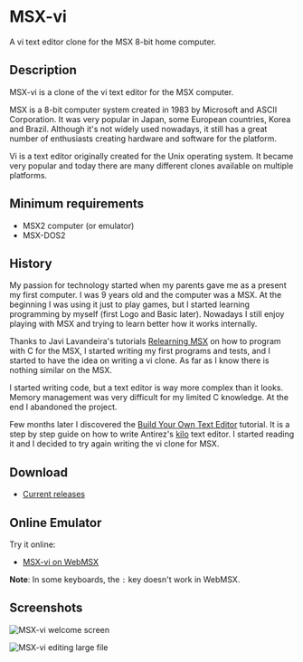 # MSX-vi

A vi text editor clone for the MSX 8-bit home computer.

## Description

MSX-vi is a clone of the vi text editor for the MSX computer.

MSX is a 8-bit computer system created in 1983 by Microsoft and ASCII Corporation. It was very popular in Japan, some European countries, Korea and Brazil. Although it's not widely used nowadays, it still has a great number of enthusiasts creating hardware and software for the platform.

Vi is a text editor originally created for the Unix operating system. It became very popular and today there are many different clones available on multiple platforms.

## Minimum requirements

* MSX2 computer (or emulator)
* MSX-DOS2

## History

My passion for technology started when my parents gave me as a present my first computer. I was 9 years old and the computer was a MSX. At the beginning I was using it just to play games, but I started learning programming by myself (first Logo and Basic later). Nowadays I still enjoy playing with MSX and trying to learn better how it works internally.

Thanks to Javi Lavandeira's tutorials [Relearning MSX](https://www.lavandeira.net/relearning-msx/) on how to program with C for the MSX, I started writing my first programs and tests, and I started to have the idea on writing a vi clone. As far as I know there is nothing similar on the MSX.

I started writing code, but a text editor is way more complex than it looks. Memory management was very difficult for my limited C knowledge. At the end I abandoned the project.

Few months later I discovered the [Build Your Own Text Editor](https://viewsourcecode.org/snaptoken/kilo/index.html) tutorial. It is a step by step guide on how to write Antirez's [kilo](http://antirez.com/news/108) text editor. I started reading it and I decided to try again writing the vi clone for MSX.

## Download

* [Current releases](https://github.com/fr3nd/msx-vi/releases)

## Online Emulator

Try it online:

* [MSX-vi on WebMSX](http://webmsx.org/?PRESETS=DOS2&DISKA_FILES_URL=https://github.com/fr3nd/msx-vi/releases/download/v0.0.2-alpha/vi.zip)

**Note**: In some keyboards, the ```:``` key doesn't work in WebMSX.

## Screenshots

![MSX-vi welcome screen](https://raw.githubusercontent.com/fr3nd/msx-vi/master/img/openmsx0001.png "MSX-vi welcome screen")

![MSX-vi editing large file](https://raw.githubusercontent.com/fr3nd/msx-vi/master/img/openmsx0002.png "MSX-vi editing large file")
